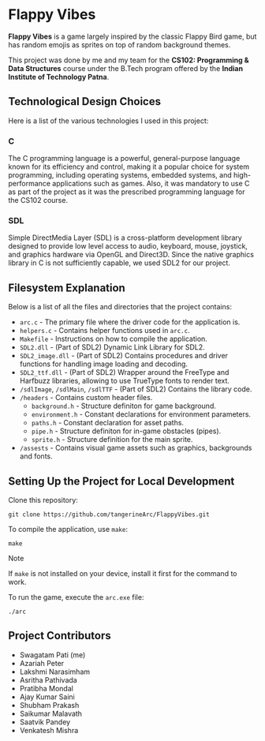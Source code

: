 # Flappy Vibes

**Flappy Vibes** is a game largely inspired by the classic Flappy Bird game, but has random emojis as sprites on top of random background themes.

This project was done by me and my team for the **CS102: Programming & Data Structures** course under the B.Tech program offered by the **Indian Institute of Technology Patna**.

## Technological Design Choices

Here is a list of the various technologies I used in this project:

### C
The C programming language is a powerful, general-purpose language known for its efficiency and control, making it a popular choice for system programming, including operating systems, embedded systems, and high-performance applications such as games. Also, it was mandatory to use C as part of the project as it was the prescribed programming language for the CS102 course.

### SDL
Simple DirectMedia Layer (SDL) is a cross-platform development library designed to provide low level access to audio, keyboard, mouse, joystick, and graphics hardware via OpenGL and Direct3D. Since the native graphics library in C is not sufficiently capable, we used SDL2 for our project.

## Filesystem Explanation
Below is a list of all the files and directories that the project contains:
- `arc.c` - The primary file where the driver code for the application is.
- `helpers.c` - Contains helper functions used in `arc.c`.
- `Makefile` - Instructions on how to compile the application.
- `SDL2.dll` - (Part of SDL2) Dynamic Link Library for SDL2.
- `SDL2_image.dll` - (Part of SDL2) Contains procedures and driver functions for handling image loading and decoding.
- `SDL2_ttf.dll` - (Part of SDL2) Wrapper around the FreeType and Harfbuzz libraries, allowing to use TrueType fonts to render text.
- `/sdlImage`, `/sdlMain`, `/sdlTTF` - (Part of SDL2) Contains the library code.
- `/headers` - Contains custom header files.
  - `background.h` - Structure definiton for game background.
  - `environment.h` - Constant declarations for environment parameters.
  - `paths.h` - Constant declaration for asset paths.
  - `pipe.h` - Structure definiton for in-game obstacles (pipes).
  - `sprite.h` - Structure definition for the main sprite.
- `/assests` - Contains visual game assets such as graphics, backgrounds and fonts.

## Setting Up the Project for Local Development
Clone this repository:
```
git clone https://github.com/tangerineArc/FlappyVibes.git
```

To compile the application, use `make`:
```
make
```

> [!NOTE]
> If `make` is not installed on your device, install it first for the command to work.

To run the game, execute the `arc.exe` file:
```
./arc
```

## Project Contributors
- Swagatam Pati (me)
- Azariah Peter
- Lakshmi Narasimham
- Asritha Pathivada
- Pratibha Mondal
- Ajay Kumar Saini
- Shubham Prakash
- Saikumar Malavath
- Saatvik Pandey
- Venkatesh Mishra
